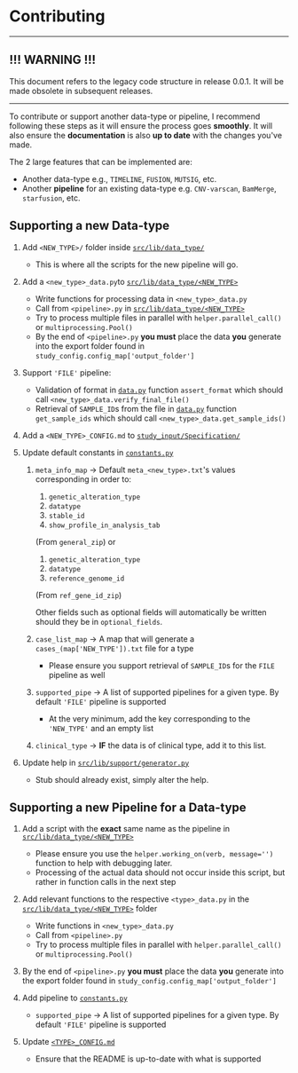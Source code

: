 # Contributing

-----------------------------------------------------

## !!! WARNING !!!

This document refers to the legacy code structure in release 0.0.1. It will be made obsolete in subsequent releases.

-----------------------------------------------------

To contribute or support another data-type or pipeline, I recommend following these steps as it will ensure the process goes **smoothly**. It will also ensure the **documentation** is also **up to date** with the changes you've made.

The 2 large features that can be implemented are:
* Another data-type e.g., `TIMELINE`, `FUSION`, `MUTSIG`, etc.
* Another **pipeline** for an existing data-type e.g. `CNV-varscan`, `BamMerge`, `starfusion`, etc.

## Supporting a new Data-type

1. Add `<NEW_TYPE>/` folder inside [`src/lib/data_type/`](src/lib/data_type/)
   * This is where all the scripts for the new pipeline will go.

1. Add a `<new_type>_data.py`to [`src/lib/data_type/<NEW_TYPE>`](src/lib/data_type/)
   * Write functions for processing data in `<new_type>_data.py`
   * Call from `<pipeline>.py` in [`src/lib/data_type/<NEW_TYPE>`](src/lib/data_type/)
   * Try to process multiple files in parallel with `helper.parallel_call()` or `multiprocessing.Pool()`
   * By the end of `<pipeline>.py` **you must** place the data **you** generate into the export folder found in `study_config.config_map['output_folder']`

3. Support `'FILE'` pipeline:
   * Validation of format in [`data.py`](src/lib/study_generation/data.py) function `assert_format` which should call `<new_type>_data.verify_final_file()`
   * Retrieval of `SAMPLE_ID`s from the file in [`data.py`](src/lib/study_generation/data.py) function `get_sample_ids` which should call `<new_type>_data.get_sample_ids()`

4. Add a `<NEW_TYPE>_CONFIG.md` to [`study_input/Specification/`](study_input/Specification/)

5. Update default constants in [`constants.py`](src/lib/constants/constants.py)
   1. `meta_info_map` -> Default `meta_<new_type>.txt`'s values corresponding in order to:
      1. `genetic_alteration_type`
      2. `datatype`
      3. `stable_id`
      4. `show_profile_in_analysis_tab`
      
      (From `general_zip`) or
      
      1. `genetic_alteration_type`
      2. `datatype`
      3. `reference_genome_id`
      
      (From `ref_gene_id_zip`)
      
      Other fields such as optional fields will automatically be written should they be in `optional_fields`.
   2. `case_list_map` -> A map that will generate a `cases_(map['NEW_TYPE']).txt` file for a type
      * Please ensure you support retrieval of `SAMPLE_ID`s for the `FILE` pipeline as well
   3. `supported_pipe` -> A list of supported pipelines for a given type. By default `'FILE'` pipeline is supported
      * At the very minimum, add the key corresponding to the `'NEW_TYPE'` and an empty list
   
   4. `clinical_type` -> **IF** the data is of clinical type, add it to this list.

6. Update help in [`src/lib/support/generator.py`](src/lib/tools/generator.py)
   * Stub should already exist, simply alter the help.



## Supporting a new Pipeline for a Data-type

1. Add a script with the **exact** same name as the pipeline in [`src/lib/data_type/<NEW_TYPE>`](src/lib/data_type/)
   * Please ensure you use the `helper.working_on(verb, message='')` function to help with debugging later.
   * Processing of the actual data should not occur inside this script, but rather in function calls in the next step

2. Add relevant functions to the respective `<type>_data.py`  in the [`src/lib/data_type/<NEW_TYPE>`](src/lib/data_type/) folder
   * Write functions in `<new_type>_data.py`
   * Call from `<pipeline>.py`
   * Try to process multiple files in parallel with `helper.parallel_call()` or `multiprocessing.Pool()`
   
3. By the end of `<pipeline>.py` **you must** place the data **you** generate into the export folder found in `study_config.config_map['output_folder']`

4. Add pipeline to [`constants.py`](src/lib/constants/constants.py)
   * `supported_pipe` -> A list of supported pipelines for a given type. By default `'FILE'` pipeline is supported

5. Update [`<TYPE>_CONFIG.md`](study_input/Specification/)
   * Ensure that the README is up-to-date with what is supported
